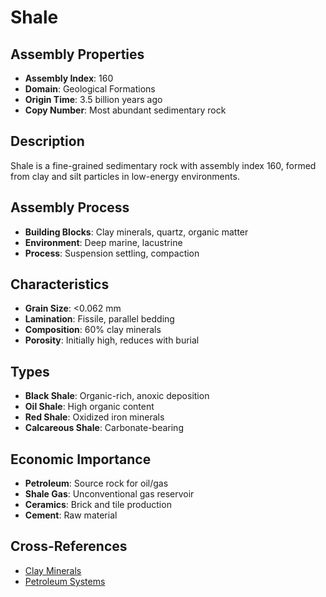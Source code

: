 # Shale

## Assembly Properties
- **Assembly Index**: 160
- **Domain**: Geological Formations
- **Origin Time**: 3.5 billion years ago
- **Copy Number**: Most abundant sedimentary rock

## Description

Shale is a fine-grained sedimentary rock with assembly index 160, formed from clay and silt particles in low-energy environments.

## Assembly Process
- **Building Blocks**: Clay minerals, quartz, organic matter
- **Environment**: Deep marine, lacustrine
- **Process**: Suspension settling, compaction

## Characteristics
- **Grain Size**: <0.062 mm
- **Lamination**: Fissile, parallel bedding
- **Composition**: 60% clay minerals
- **Porosity**: Initially high, reduces with burial

## Types
- **Black Shale**: Organic-rich, anoxic deposition
- **Oil Shale**: High organic content
- **Red Shale**: Oxidized iron minerals
- **Calcareous Shale**: Carbonate-bearing

## Economic Importance
- **Petroleum**: Source rock for oil/gas
- **Shale Gas**: Unconventional gas reservoir
- **Ceramics**: Brick and tile production
- **Cement**: Raw material

## Cross-References
- [Clay Minerals](/domains/geological/minerals/clay.md)
- [Petroleum Systems](/domains/geological/processes/petroleum_systems.md)